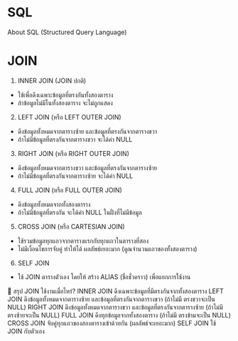 # SQL
About SQL (Structured Query Language)

# JOIN
1. INNER JOIN (JOIN ปกติ)
- ใช้เพื่อดึงเฉพาะข้อมูลที่ตรงกันทั้งสองตาราง
- ถ้าข้อมูลไม่มีในทั้งสองตาราง จะไม่ถูกแสดง

2. LEFT JOIN (หรือ LEFT OUTER JOIN)
- ดึงข้อมูลทั้งหมดจากตารางซ้าย และข้อมูลที่ตรงกันจากตารางขวา
- ถ้าไม่มีข้อมูลที่ตรงกันจากตารางขวา จะได้ค่า NULL

3. RIGHT JOIN (หรือ RIGHT OUTER JOIN)
- ดึงข้อมูลทั้งหมดจากตารางขวา และข้อมูลที่ตรงกันจากตารางซ้าย
- ถ้าไม่มีข้อมูลที่ตรงกันจากตารางซ้าย จะได้ค่า NULL

4. FULL JOIN (หรือ FULL OUTER JOIN)
- ดึงข้อมูลทั้งหมดจากทั้งสองตาราง
- ถ้าไม่มีข้อมูลที่ตรงกัน จะได้ค่า NULL ในฝั่งที่ไม่มีข้อมูล

5. CROSS JOIN (หรือ CARTESIAN JOIN)
- ใช้รวมข้อมูลทุกแถวจากตารางแรกกับทุกแถวในตารางที่สอง
- ไม่มีเงื่อนไขการจับคู่ ทำให้ได้ ผลลัพธ์เยอะมาก (คูณจำนวนแถวของทั้งสองตาราง)

6. SELF JOIN
- ใช้ JOIN ตารางตัวเอง โดยให้ สร้าง ALIAS (ชื่อชั่วคราว) เพื่อแยกการใช้งาน

🎯 สรุป JOIN ใช้งานเมื่อไหร่?
INNER JOIN  ดึงเฉพาะข้อมูลที่มีตรงกันจากทั้งสองตาราง
LEFT JOIN   ดึงข้อมูลทั้งหมดจากตารางซ้าย และข้อมูลที่ตรงกันจากตารางขวา (ถ้าไม่มี ตรงขวาจะเป็น NULL)
RIGHT JOIN  ดึงข้อมูลทั้งหมดจากตารางขวา และข้อมูลที่ตรงกันจากตารางซ้าย (ถ้าไม่มี ตรงซ้ายจะเป็น NULL)
FULL JOIN   ดึงทุกข้อมูลจากทั้งสองตาราง (ถ้าไม่มี ตรงข้ามจะเป็น NULL)
CROSS JOIN  จับคู่ทุกแถวของสองตารางเข้าด้วยกัน (ผลลัพธ์จะเยอะมาก)
SELF JOIN   ใช้ JOIN กับตัวเอง

